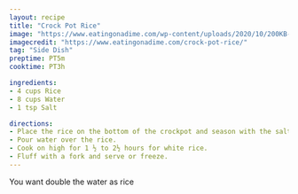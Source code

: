 ```yaml
---
layout: recipe
title: "Crock Pot Rice"
image: "https://www.eatingonadime.com/wp-content/uploads/2020/10/200KB-Crock-Pot-Rice-16.jpg"
imagecredit: "https://www.eatingonadime.com/crock-pot-rice/"
tag: "Side Dish"
preptime: PT5m
cooktime: PT3h

ingredients:
- 4 cups Rice
- 8 cups Water
- 1 tsp Salt

directions:
- Place the rice on the bottom of the crockpot and season with the salt.
- Pour water over the rice.
- Cook on high for 1 ½ to 2½ hours for white rice.
- Fluff with a fork and serve or freeze.
---
```


You want double the water as rice
